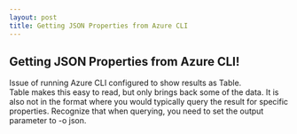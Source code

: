 ```yaml
---
layout: post
title: Getting JSON Properties from Azure CLI
---
```

## Getting JSON Properties from Azure CLI!
Issue of running Azure CLI configured to show results as Table.  
Table makes this easy to read, but only brings back some of the data.
It is also not in the format where you would typically query the result for specific properties.
Recognize that when querying, you need to set the output parameter to -o json.  